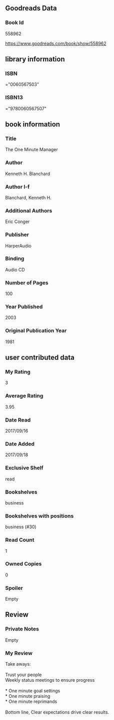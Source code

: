 <!-- This template shows how to bulk convert all columns of data into one markdown file -->
<!-- caveat: substitution key matches column headers from default export. You will get a KeyError if there's a mismatch -->

## Goodreads Data

### Book Id 

558962

https://www.goodreads.com/book/show/558962

## library information

### ISBN 
="0060567503"

### ISBN13 
="9780060567507"

## book information

### Title
The One Minute Manager

### Author 
Kenneth H. Blanchard

### Author l-f 
Blanchard, Kenneth H.

### Additional Authors
Eric Conger

### Publisher 
HarperAudio

### Binding
Audio CD

### Number of Pages
100

### Year Published
2003

### Original Publication Year 
1981

## user contributed data

### My Rating
3

### Average Rating
3.95

### Date Read
2017/09/16

### Date Added
2017/09/18

### Exclusive Shelf
read

### Bookshelves
business

### Bookshelves with positions
business (#30)

### Read Count
1

### Owned Copies
0

### Spoiler 
Empty

## Review

### Private Notes
Empty

### My Review
Take aways:<br/><br/>Trust your people<br/>Weekly status meetings to ensure progress<br/><br/>* One minute goal settings<br/>* One minute praising<br/>* One minute reprimands<br/><br/>Bottom line, Clear expectations drive clear results.